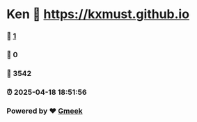 # Ken :link: https://kxmust.github.io 
### :page_facing_up: [1](https://kxmust.github.io/tag.html) 
### :speech_balloon: 0 
### :hibiscus: 3542 
### :alarm_clock: 2025-04-18 18:51:56 
### Powered by :heart: [Gmeek](https://github.com/Meekdai/Gmeek)

